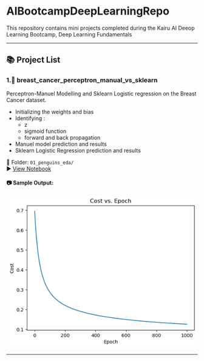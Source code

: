 # AIBootcampDeepLearningRepo


This repository contains mini projects completed during the Kairu AI Deeop Learning Bootcamp, Deep Learning Fundamentals

---

## 📚 Project List

### 1.🧠 breast_cancer_perceptron_manual_vs_sklearn

Perceptron-Manuel Modelling and Sklearn Logistic regression on the Breast Cancer dataset.

- Initializing the weights and bias  
- Identifying :
    - z
    - sigmoid function
    - forward and back propagation  
- Manuel model prediction and results
- Sklearn Logistic Regression prediction and results

📁 Folder: `01_penguins_eda/`  
▶️ [View Notebook](PalmerPenguinsEDA/PalmersPenguinsEDA.ipynb)

#### 📷 Sample Output:

![Cost vs Epochs](breast_cancer_perceptron_manual_vs_sklearn/assets/costvsEpochs.png)

---
